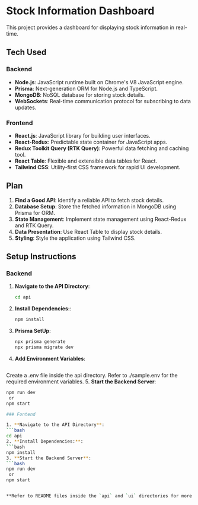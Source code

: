 # Stock Information Dashboard

This project provides a dashboard for displaying stock information in real-time.

## Tech Used

### Backend
- **Node.js**: JavaScript runtime built on Chrome's V8 JavaScript engine.
- **Prisma**: Next-generation ORM for Node.js and TypeScript.
- **MongoDB**: NoSQL database for storing stock details.
- **WebSockets**: Real-time communication protocol for subscribing to data updates.

### Frontend
- **React.js**: JavaScript library for building user interfaces.
- **React-Redux**: Predictable state container for JavaScript apps.
- **Redux Toolkit Query (RTK Query)**: Powerful data fetching and caching tool.
- **React Table**: Flexible and extensible data tables for React.
- **Tailwind CSS**: Utility-first CSS framework for rapid UI development.

## Plan

1. **Find a Good API**: Identify a reliable API to fetch stock details.
2. **Database Setup**: Store the fetched information in MongoDB using Prisma for ORM.
3. **State Management**: Implement state management using React-Redux and RTK Query.
4. **Data Presentation**: Use React Table to display stock details.
5. **Styling**: Style the application using Tailwind CSS.

## Setup Instructions

### Backend

1. **Navigate to the API Directory**:
   ```bash
   cd api
2. **Install Dependencies:**:
   ```bash
   npm install
3. **Prisma SetUp**:
   ```bash
   npx prisma generate
   npx prisma migrate dev
4. **Add Environment Variables**:
   ```bash
  Create a .env file inside the api directory.
  Refer to ./sample.env for the required environment variables.
5. **Start the Backend Server**:
   ```bash
   npm run dev
    or
   npm start

### Fontend

1. **Navigate to the API Directory**:
   ```bash
   cd api
2. **Install Dependencies:**:
   ```bash
   npm install
3. **Start the Backend Server**:
   ```bash
   npm run dev
    or
   npm start


**Refer to README files inside the `api` and `ui` directories for more detailed information.**